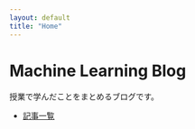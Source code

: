```yaml
---
layout: default
title: "Home"
---
```


# Machine Learning Blog

授業で学んだことをまとめるブログです。

- [記事一覧](/machine-learning-blog/)
